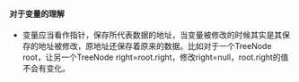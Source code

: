 #### 对于变量的理解

- 变量应当看作指针，保存所代表数据的地址，当变量被修改的时候其实是其保存的地址被修改，原地址还保存着原来的数据。比如对于一个TreeNode root，让另一个TreeNode right=root.right，修改right=null，root.right的值不会有变化。